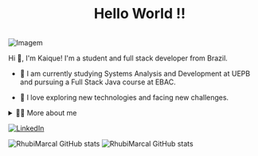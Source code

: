 <!--título-->
<div id="user-content-toc">
  <ul align="center">
    <summary><h1 style="display: inline-block">Hello World !!</h1></summary>
</div>

<p align="left">
  <img align="center" src="https://mir-s3-cdn-cf.behance.net/project_modules/max_1200/9fe826107812099.5faf8831d90b0.gif" alt="Imagem">
</p>

<!-- Presentation -->
<p>
  Hi 👋, I'm Kaique! I'm a student and full stack developer from Brazil.

  - 🌱 I am currently studying Systems Analysis and Development at UEPB and pursuing a Full Stack Java course at EBAC.

  - 🔭 I love exploring new technologies and facing new challenges.
</p>

<!-- Dropdown -->
<details>
  <summary>👨‍💻 More about me</summary>

  - 💬 I am 19 years old and currently live in Brazil. I have knowledge in web development, Python, and Java. Although I don't have professional experience yet, I feel ready for an internship to gain hands-on learning.
  
  - ⚡ I'm a big fan of all geek culture, comics, manga, movies and games are my hobbies. Furthermore, I am fascinated by puzzles like Rubik's cubes. I believe that our personal interests are oriented towards a keener perception of things and better problem-solving skills. \O/
</details>

<!-- Links -->
[![LinkedIn](https://img.shields.io/badge/LinkedIn-0077B5?style=for-the-badge&logo=linkedin&logoColor=white)](www.linkedin.com/in/kaique-luan)

<!-- GithubStats -->
![RhubiMarcal GitHub stats](https://github-readme-stats.vercel.app/api/top-langs?username=RhubiMarcal&show_icons=true&theme=gotham)
![RhubiMarcal GitHub stats](https://github-readme-stats.vercel.app/api?username=RhubiMarcal&show_icons=true&theme=gotham)
